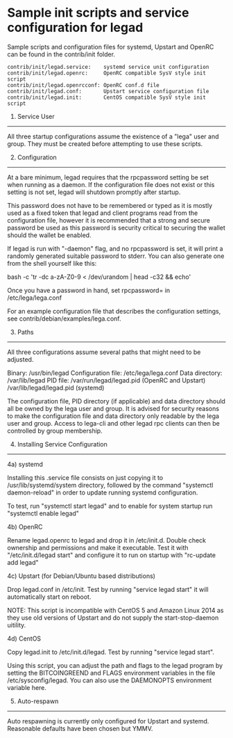 Sample init scripts and service configuration for legad
==========================================================

Sample scripts and configuration files for systemd, Upstart and OpenRC
can be found in the contrib/init folder.

    contrib/init/legad.service:    systemd service unit configuration
    contrib/init/legad.openrc:     OpenRC compatible SysV style init script
    contrib/init/legad.openrcconf: OpenRC conf.d file
    contrib/init/legad.conf:       Upstart service configuration file
    contrib/init/legad.init:       CentOS compatible SysV style init script

1. Service User
---------------------------------

All three startup configurations assume the existence of a "lega" user
and group.  They must be created before attempting to use these scripts.

2. Configuration
---------------------------------

At a bare minimum, legad requires that the rpcpassword setting be set
when running as a daemon.  If the configuration file does not exist or this
setting is not set, legad will shutdown promptly after startup.

This password does not have to be remembered or typed as it is mostly used
as a fixed token that legad and client programs read from the configuration
file, however it is recommended that a strong and secure password be used
as this password is security critical to securing the wallet should the
wallet be enabled.

If legad is run with "-daemon" flag, and no rpcpassword is set, it will
print a randomly generated suitable password to stderr.  You can also
generate one from the shell yourself like this:

bash -c 'tr -dc a-zA-Z0-9 < /dev/urandom | head -c32 && echo'

Once you have a password in hand, set rpcpassword= in /etc/lega/lega.conf

For an example configuration file that describes the configuration settings,
see contrib/debian/examples/lega.conf.

3. Paths
---------------------------------

All three configurations assume several paths that might need to be adjusted.

Binary:              /usr/bin/legad
Configuration file:  /etc/lega/lega.conf
Data directory:      /var/lib/legad
PID file:            /var/run/legad/legad.pid (OpenRC and Upstart)
                     /var/lib/legad/legad.pid (systemd)

The configuration file, PID directory (if applicable) and data directory
should all be owned by the lega user and group.  It is advised for security
reasons to make the configuration file and data directory only readable by the
lega user and group.  Access to lega-cli and other legad rpc clients
can then be controlled by group membership.

4. Installing Service Configuration
-----------------------------------

4a) systemd

Installing this .service file consists on just copying it to
/usr/lib/systemd/system directory, followed by the command
"systemctl daemon-reload" in order to update running systemd configuration.

To test, run "systemctl start legad" and to enable for system startup run
"systemctl enable legad"

4b) OpenRC

Rename legad.openrc to legad and drop it in /etc/init.d.  Double
check ownership and permissions and make it executable.  Test it with
"/etc/init.d/legad start" and configure it to run on startup with
"rc-update add legad"

4c) Upstart (for Debian/Ubuntu based distributions)

Drop legad.conf in /etc/init.  Test by running "service legad start"
it will automatically start on reboot.

NOTE: This script is incompatible with CentOS 5 and Amazon Linux 2014 as they
use old versions of Upstart and do not supply the start-stop-daemon uitility.

4d) CentOS

Copy legad.init to /etc/init.d/legad. Test by running "service legad start".

Using this script, you can adjust the path and flags to the legad program by
setting the BITCOINGREEND and FLAGS environment variables in the file
/etc/sysconfig/legad. You can also use the DAEMONOPTS environment variable here.

5. Auto-respawn
-----------------------------------

Auto respawning is currently only configured for Upstart and systemd.
Reasonable defaults have been chosen but YMMV.
